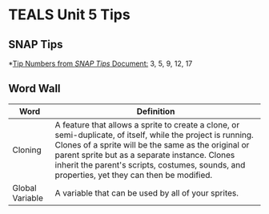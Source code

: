 # TEALS Unit 5 Tips

## SNAP Tips
*[Tip Numbers from *SNAP Tips* Document:]() 3, 5, 9, 12, 17

## Word Wall

| Word     | Definition                                 |
| ------------- | --------------------------------------------- |
| Cloning     |  A feature that allows a sprite to create a clone, or semi-duplicate, of itself, while the project is running. Clones of a sprite will be the same as the original or parent sprite but as a separate instance. Clones inherit the parent's scripts, costumes, sounds, and properties, yet they can then be modified. 
| Global Variable     | A variable  that can be used by all of your sprites. |

